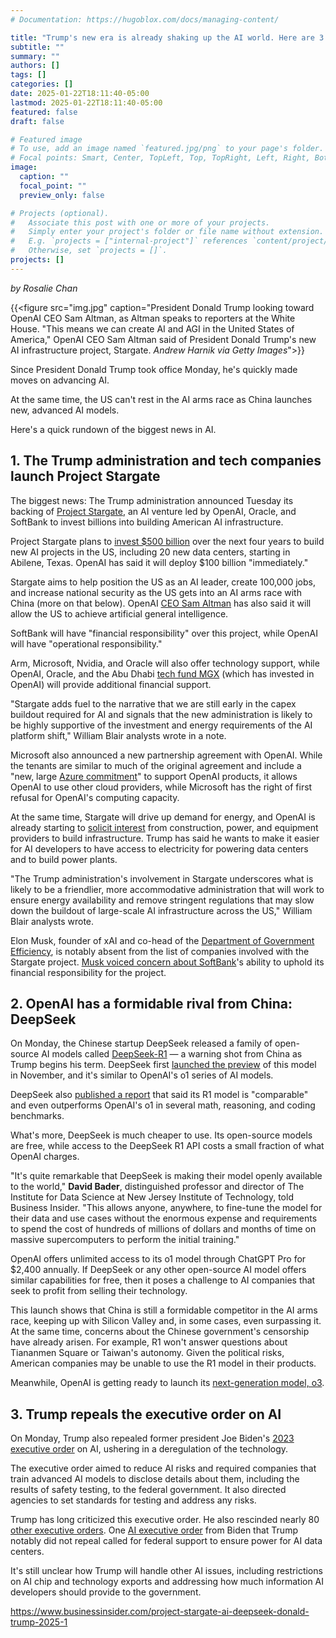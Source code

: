 ```yaml
---
# Documentation: https://hugoblox.com/docs/managing-content/

title: "Trump's new era is already shaking up the AI world. Here are 3 huge things that just happened in AI."
subtitle: ""
summary: ""
authors: []
tags: []
categories: []
date: 2025-01-22T18:11:40-05:00
lastmod: 2025-01-22T18:11:40-05:00
featured: false
draft: false

# Featured image
# To use, add an image named `featured.jpg/png` to your page's folder.
# Focal points: Smart, Center, TopLeft, Top, TopRight, Left, Right, BottomLeft, Bottom, BottomRight.
image:
  caption: ""
  focal_point: ""
  preview_only: false

# Projects (optional).
#   Associate this post with one or more of your projects.
#   Simply enter your project's folder or file name without extension.
#   E.g. `projects = ["internal-project"]` references `content/project/deep-learning/index.md`.
#   Otherwise, set `projects = []`.
projects: []
---
```


*by Rosalie Chan*

{{<figure src="img.jpg" caption="President Donald Trump looking toward OpenAI CEO Sam Altman, as Altman speaks to reporters at the White House. \"This means we can create AI and AGI in the United States of America,\" OpenAI CEO Sam Altman said of President Donald Trump's new AI infrastructure project, Stargate. *Andrew Harnik via Getty Images*">}}


Since President Donald Trump took office Monday, he's quickly made moves on advancing AI.

At the same time, the US can't rest in the AI arms race as China launches new, advanced AI models.

Here's a quick rundown of the biggest news in AI.

## 1. The Trump administration and tech companies launch Project Stargate ##

The biggest news: The Trump administration announced Tuesday its backing of [Project Stargate](https://www.businessinsider.com/trump-ai-stargate-openai-oracle-softbank-technology-investment-2025-1), an AI venture led by OpenAI, Oracle, and SoftBank to invest billions into building American AI infrastructure.

Project Stargate plans to [invest $500 billion](https://www.businessinsider.com/elon-musk-sam-atlman-spar-how-much-stargate-raised-trump-2025-1) over the next four years to build new AI projects in the US, including 20 new data centers, starting in Abilene, Texas. OpenAI has said it will deploy $100 billion "immediately."

Stargate aims to help position the US as an AI leader, create 100,000 jobs, and increase national security as the US gets into an AI arms race with China (more on that below). OpenAI [CEO Sam Altman](https://www.businessinsider.com/sam-altman-trump-stargate-build-agi-us-2025-1) has also said it will allow the US to achieve artificial general intelligence.

SoftBank will have "financial responsibility" over this project, while OpenAI will have "operational responsibility."

Arm, Microsoft, Nvidia, and Oracle will also offer technology support, while OpenAI, Oracle, and the Abu Dhabi [tech fund MGX](https://www.businessinsider.com/abu-dhabi-uae-ai-powerhouse-mgx-openai-investment-2024-10) (which has invested in OpenAI) will provide additional financial support.

"Stargate adds fuel to the narrative that we are still early in the capex buildout required for AI and signals that the new administration is likely to be highly supportive of the investment and energy requirements of the AI platform shift," William Blair analysts wrote in a note.

Microsoft also announced a new partnership agreement with OpenAI. While the tenants are similar to much of the original agreement and include a "new, large [Azure commitment](https://blogs.microsoft.com/blog/2025/01/21/microsoft-and-openai-evolve-partnership-to-drive-the-next-phase-of-ai/)" to support OpenAI products, it allows OpenAI to use other cloud providers, while Microsoft has the right of first refusal for OpenAI's computing capacity.

At the same time, Stargate will drive up demand for energy, and OpenAI is already starting to [solicit interest](https://openai.com/form/stargate-infrastructure/) from construction, power, and equipment providers to build infrastructure. Trump has said he wants to make it easier for AI developers to have access to electricity for powering data centers and to build power plants.

"The Trump administration's involvement in Stargate underscores what is likely to be a friendlier, more accommodative administration that will work to ensure energy availability and remove stringent regulations that may slow down the buildout of large-scale AI infrastructure across the US," William Blair analysts wrote.

Elon Musk, founder of xAI and co-head of the [Department of Government Efficiency](https://www.businessinsider.com/doge-different-musk-official-white-house-trump-2025-1), is notably absent from the list of companies involved with the Stargate project. [Musk voiced concern about SoftBank](https://www.businessinsider.com/elon-musk-sam-atlman-spar-how-much-stargate-raised-trump-2025-1)'s ability to uphold its financial responsibility for the project.

## 2. OpenAI has a formidable rival from China: DeepSeek ##

On Monday, the Chinese startup DeepSeek released a family of open-source AI models called [DeepSeek-R1](https://www.businessinsider.com/china-startup-deepseek-openai-america-ai-2025-1) — a warning shot from China as Trump begins his term. DeepSeek first [launched the preview](https://www.businessinsider.com/openai-o1-ai-model-rivals-google-deepseek-reasoning-inference-2024-12) of this model in November, and it's similar to OpenAI's o1 series of AI models.

DeepSeek also [published a report](https://github.com/deepseek-ai/DeepSeek-R1/blob/main/DeepSeek_R1.pdf) that said its R1 model is "comparable" and even outperforms OpenAI's o1 in several math, reasoning, and coding benchmarks.

What's more, DeepSeek is much cheaper to use. Its open-source models are free, while access to the DeepSeek R1 API costs a small fraction of what OpenAI charges.

"It's quite remarkable that DeepSeek is making their model openly available to the world," **David Bader**, distinguished professor and director of The Institute for Data Science at New Jersey Institute of Technology, told Business Insider. "This allows anyone, anywhere, to fine-tune the model for their data and use cases without the enormous expense and requirements to spend the cost of hundreds of millions of dollars and months of time on massive supercomputers to perform the initial training."

OpenAI offers unlimited access to its o1 model through ChatGPT Pro for $2,400 annually. If DeepSeek or any other open-source AI model offers similar capabilities for free, then it poses a challenge to AI companies that seek to profit from selling their technology.

This launch shows that China is still a formidable competitor in the AI arms race, keeping up with Silicon Valley and, in some cases, even surpassing it. At the same time, concerns about the Chinese government's censorship have already arisen. For example, R1 won't answer questions about Tiananmen Square or Taiwan's autonomy. Given the political risks, American companies may be unable to use the R1 model in their products.

Meanwhile, OpenAI is getting ready to launch its [next-generation model, o3](https://www.businessinsider.com/everything-openai-released-12-days-of-shipmas-sora-o1-2024-12).

## 3. Trump repeals the executive order on AI ##

On Monday, Trump also repealed former president Joe Biden's [2023 executive order](https://www.businessinsider.com/white-house-advisor-catching-up-on-ai-biden-executive-order-2023-10) on AI, ushering in a deregulation of the technology.

The executive order aimed to reduce AI risks and required companies that train advanced AI models to disclose details about them, including the results of safety testing, to the federal government. It also directed agencies to set standards for testing and address any risks.

Trump has long criticized this executive order. He also rescinded nearly 80 [other executive orders](https://www.businessinsider.com/trump-day-one-agenda-executive-orders-inauguration-day-2025-1). One [AI executive order](https://www.businessinsider.com/biden-executive-order-ai-infrastructure-build-data-center-energy-2025-1) from Biden that Trump notably did not repeal called for federal support to ensure power for AI data centers.

It's still unclear how Trump will handle other AI issues, including restrictions on AI chip and technology exports and addressing how much information AI developers should provide to the government.

https://www.businessinsider.com/project-stargate-ai-deepseek-donald-trump-2025-1
